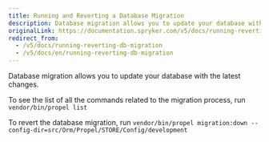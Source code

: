 ```yaml
---
title: Running and Reverting a Database Migration
description: Database migration allows you to update your database with the latest changes.
originalLink: https://documentation.spryker.com/v5/docs/running-reverting-db-migration
redirect_from:
  - /v5/docs/running-reverting-db-migration
  - /v5/docs/en/running-reverting-db-migration
---
```


Database migration allows you to update your database with the latest changes.

To see the list of all the commands related to the migration process, run
`vendor/bin/propel list`

To revert the database migration, run
`vendor/bin/propel migration:down --config-dir=src/Orm/Propel/STORE/Config/development`

<!-- Last review date: Nov 6, 2018 by Rene Klatt, Helen Kravchenko -->

